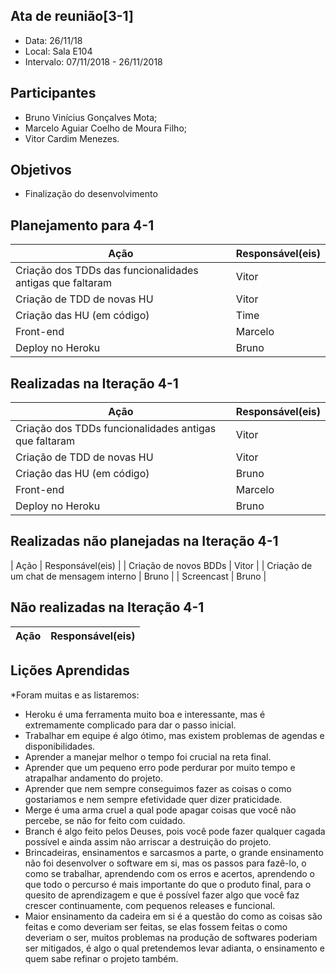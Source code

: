 ## Ata de reunião[3-1]
* Data: 26/11/18
* Local: Sala E104
* Intervalo: 07/11/2018 - 26/11/2018
## Participantes
  * Bruno Vinícius Gonçalves Mota;
  * Marcelo Aguiar Coelho de Moura Filho;
  * Vitor Cardim Menezes. 
## Objetivos
* Finalização do desenvolvimento
## Planejamento para 4-1
| Ação | Responsável(eis) |
|----------|----------|
| Criação dos TDDs das funcionalidades antigas que faltaram | Vitor |
| Criação de TDD de novas HU | Vitor |
| Criação das HU (em código) | Time |
| Front-end             | Marcelo|
| Deploy no Heroku      | Bruno |
## Realizadas na Iteração 4-1
| Ação | Responsável(eis) |
|----------|----------|
| Criação dos TDDs funcionalidades antigas que faltaram | Vitor |
| Criação de TDD de novas HU | Vitor |
| Criação das HU (em código) | Bruno |
| Front-end             | Marcelo|
| Deploy no Heroku      | Bruno |
## Realizadas não planejadas na Iteração 4-1
| Ação | Responsável(eis) |
| Criação de novos BDDs | Vitor |
| Criação de um chat de mensagem interno | Bruno |
| Screencast | Bruno |
## Não realizadas na Iteração 4-1
| Ação | Responsável(eis) |
|----------|----------|

## Lições Aprendidas
*Foram muitas e as listaremos:
- Heroku é uma ferramenta muito boa e interessante, mas é extremamente complicado para dar o passo inicial.
- Trabalhar em equipe é algo ótimo, mas existem problemas de agendas e disponibilidades.
- Aprender a manejar melhor o tempo foi crucial na reta final.
- Aprender que um pequeno erro pode perdurar por muito tempo e atrapalhar andamento do projeto.
- Aprender que nem sempre conseguimos fazer as coisas o como gostariamos e nem sempre efetividade quer dizer praticidade.
- Merge é uma arma cruel a qual pode apagar coisas que você não percebe, se não for feito com cuidado.
- Branch é algo feito pelos Deuses, pois você pode fazer qualquer cagada possível e ainda assim não arriscar a destruição do projeto.
- Brincadeiras, ensinamentos e sarcasmos a parte, o grande ensinamento não foi desenvolver o software em si, mas os passos para fazê-lo, o como se trabalhar, aprendendo com os erros e acertos, aprendendo o que todo o percurso é mais importante do que o produto final, para o quesito de aprendizagem e que é possível fazer algo que você faz crescer continuamente, com pequenos releases e funcional.
- Maior ensinamento da cadeira em si é a questão do como as coisas são feitas e como deveriam ser feitas, se elas fossem feitas o como deveriam o ser, muitos problemas na produção de softwares poderiam ser mitigados, é algo o qual pretendemos levar adianta, o ensinamento e quem sabe refinar o projeto também.


